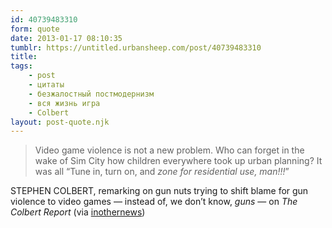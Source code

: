 ```yaml
---
id: 40739483310
form: quote
date: 2013-01-17 08:10:35
tumblr: https://untitled.urbansheep.com/post/40739483310
title: 
tags:
    - post
    - цитаты
    - безжалостный постмодернизм
    - вся жизнь игра
    - Colbert
layout: post-quote.njk
---
```


<blockquote>
Video game violence is not a new problem.  Who can forget in the wake of Sim City how children everywhere took up urban planning?  It was all “Tune in, turn on, and <i>zone for residential use, man!!!</i>”
</blockquote>

STEPHEN COLBERT, remarking on gun nuts trying to shift blame for gun violence to video games — instead of, we don’t know, <em>guns</em> — on <em>The Colbert Report</em> (via <a class="tumblr_blog" href="http://inothernews.tumblr.com/">inothernews</a>)
